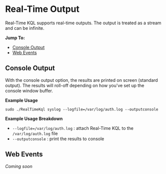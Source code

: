 # Real-Time Output

Real-Time KQL supports real-time outputs. The output is treated as a stream and can be infinite.

**Jump To:**

* [Console Output](#ConsoleOutput)
* [Web Events](#WebEvents)

## <a id="ConsoleOutput"></a>Console Output

With the console output option, the results are printed on screen (standard output). The results will roll-off depending on how you've set up the console window buffer.

**Example Usage**

`sudo ./RealTimeKql syslog --logfile=/var/log/auth.log --outputconsole `

**Example Usage Breakdown**

* `--logfile=/var/log/auth.log` : attach Real-Time KQL to the `/var/log/auth.log` file
* `--outputconsole` : print the results to console



## <a id="WebEvents"></a>Web Events

*Coming soon*